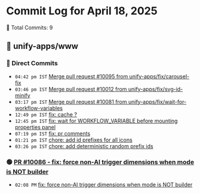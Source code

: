 # Commit Log for April 18, 2025

📝 Total Commits: 9

## 📁 unify-apps/www

### 🔨 Direct Commits

- `04:42 pm IST` [Merge pull request #10095 from unify-apps/fix/carousel-fix](https://github.com/unify-apps/www/commit/0e103db84006272d35a2efa3fcb0d6ec5f695f97)
- `03:46 pm IST` [Merge pull request #10012 from unify-apps/fix/svg-id-minify](https://github.com/unify-apps/www/commit/aaabcf96cb2065c4a746caf5818bac32441ab5cf)
- `03:17 pm IST` [Merge pull request #10081 from unify-apps/fix/wait-for-workflow-variables](https://github.com/unify-apps/www/commit/0543a5727a4a88380c54a83cedf69c2255a915f4)
- `12:49 pm IST` [fix: cache ?](https://github.com/unify-apps/www/commit/7433df5dfb7f8504e1a3bc96a6e9dcb37c20c730)
- `12:45 pm IST` [fix: wait for WORKFLOW_VARIABLE before mounting properties panel](https://github.com/unify-apps/www/commit/e6584d08fa0b19d32c2d57ca7cca6ed08068726b)
- `07:19 pm IST` [fix: pr comments](https://github.com/unify-apps/www/commit/355da1f49ab6662adb688103c47479fc57377787)
- `01:21 pm IST` [chore: add id prefixes for all icons](https://github.com/unify-apps/www/commit/f91401b49f39336daf914ff520cb25aa4d770d04)
- `03:26 pm IST` [chore: add deterministic random prefix ids](https://github.com/unify-apps/www/commit/f62202960be40a6e2198f2377cb54ce1b15d57a9)

### 🟢 [PR #10086 - fix: force non-AI trigger dimensions when mode is NOT builder](https://github.com/unify-apps/www/pull/10086)

- `02:08 PM` [fix: force non-AI trigger dimensions when mode is NOT builder](https://github.com/unify-apps/www/commit/6efa4e2d19799ab1d5a898c31702c4730c1438f1)


